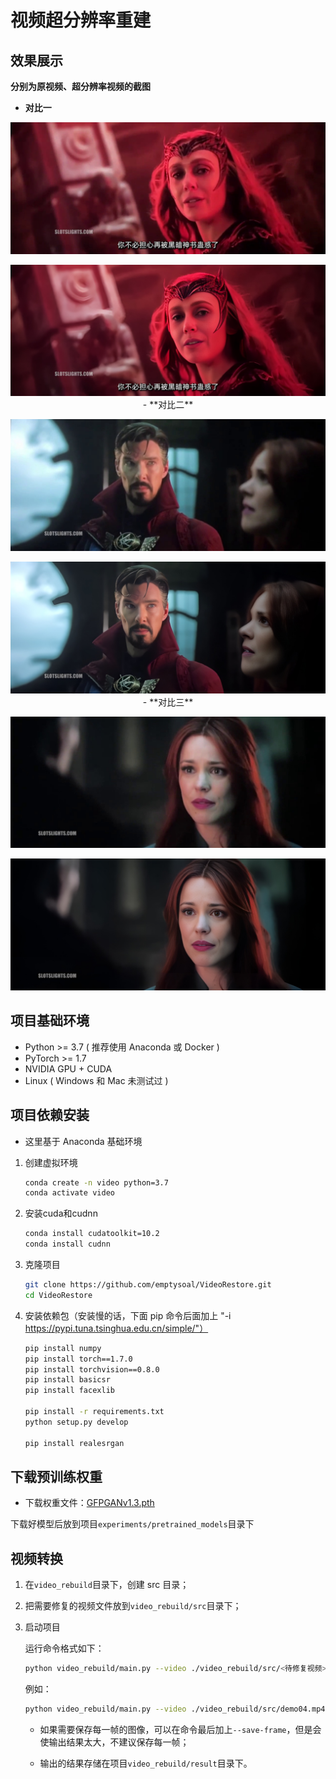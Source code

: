 # 视频超分辨率重建

## 效果展示

**分别为原视频、超分辨率视频的截图**

- **对比一**

<p align="center">
  <img src="images/1287_src.jpg">

<p align="center">
  <img src="images/1287_tgt.jpg">
- **对比二**

<p align="center">
  <img src="images/4155_src.jpg">

<p align="center">
  <img src="images/4155_tgt.jpg">
- **对比三**

<p align="center">
  <img src="images/5863_src.jpg">

<p align="center">
  <img src="images/5863_tgt.jpg">

## 项目基础环境

- Python >= 3.7 ( 推荐使用 Anaconda 或 Docker )
- PyTorch >= 1.7
- NVIDIA GPU + CUDA
- Linux ( Windows 和 Mac 未测试过 )

## 项目依赖安装

- 这里基于 Anaconda 基础环境

1. 创建虚拟环境

   ```bash
   conda create -n video python=3.7
   conda activate video
   ```

2. 安装cuda和cudnn

   ```bash
   conda install cudatoolkit=10.2
   conda install cudnn
   ```

3. 克隆项目

   ```bash
   git clone https://github.com/emptysoal/VideoRestore.git
   cd VideoRestore
   ```

4. 安装依赖包（安装慢的话，下面 pip 命令后面加上 "-i https://pypi.tuna.tsinghua.edu.cn/simple/"）

   ```bash
   pip install numpy
   pip install torch==1.7.0
   pip install torchvision==0.8.0
   pip install basicsr
   pip install facexlib
   
   pip install -r requirements.txt
   python setup.py develop
   
   pip install realesrgan
   ```

## 下载预训练权重

- 下载权重文件：[GFPGANv1.3.pth](https://github.com/TencentARC/GFPGAN/releases/download/v1.3.0/GFPGANv1.3.pth)

下载好模型后放到项目`experiments/pretrained_models`目录下

## 视频转换

1. 在`video_rebuild`目录下，创建 src 目录；

2. 把需要修复的视频文件放到`video_rebuild/src`目录下；

3. 启动项目

   运行命令格式如下：

   ```bash
   python video_rebuild/main.py --video ./video_rebuild/src/<待修复视频> --save-path ./video_rebuild/result/<输出的视频>
   ```

   例如：

   ```bash
   python video_rebuild/main.py --video ./video_rebuild/src/demo04.mp4 --save-path ./video_rebuild/result/output.mp4
   ```

   - 如果需要保存每一帧的图像，可以在命令最后加上`--save-frame`，但是会使输出结果太大，不建议保存每一帧；

   - 输出的结果存储在项目`video_rebuild/result`目录下。

